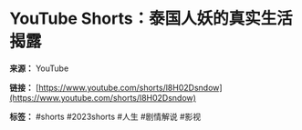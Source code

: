 # YouTube Shorts：泰国人妖的真实生活揭露

**来源：** YouTube

**链接：** [https://www.youtube.com/shorts/l8H02Dsndow](https://www.youtube.com/shorts/l8H02Dsndow)

**标签：** #shorts #2023shorts #人生 #剧情解说 #影视
